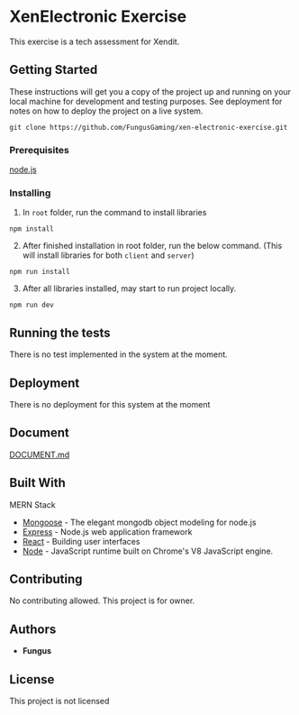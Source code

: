 # XenElectronic Exercise

This exercise is a tech assessment for Xendit.

## Getting Started

These instructions will get you a copy of the project up and running on your local machine for development and testing purposes. See deployment for notes on how to deploy the project on a live system.
```
git clone https://github.com/FungusGaming/xen-electronic-exercise.git
```
### Prerequisites
[node.js](https://nodejs.org/en/)

### Installing
1) In `root` folder, run the command to install libraries
```
npm install
```

2) After finished installation in root folder, run the below command. (This will install libraries for both `client` and `server`)

```
npm run install
```

3) After all libraries installed, may start to run project locally.
```
npm run dev
```

## Running the tests

There is no test implemented in the system at the moment.

## Deployment

There is no deployment for this system at the moment

## Document
[DOCUMENT.md](https://github.com/FungusGaming/xen-electronic-exercise/blob/master/DOCUMENT.md)

## Built With
MERN Stack
* [Mongoose](https://mongoosejs.com/docs/guide.html) - The elegant mongodb object modeling for node.js
* [Express](https://expressjs.com/) - Node.js web application framework
* [React](https://reactjs.org/) - Building user interfaces
* [Node](https://nodejs.org/en/) - JavaScript runtime built on Chrome's V8 JavaScript engine.

## Contributing

No contributing allowed. This project is for owner. 

## Authors

* **Fungus**


## License

This project is not licensed
